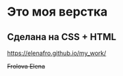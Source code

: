 # Это моя верстка

## Сделана на CSS + HTML

https://elenafro.github.io/my_work/

~~Frolova Elena~~
